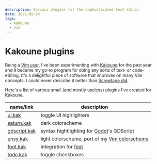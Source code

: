 ```yaml
---
description: Various plugins for the sophisticated text editor
date: 2021-05-04
tags:
  - kakoune
  - vim
---
```


# Kakoune plugins

Being a [Vim user](/notes/vim), I've been experimenting with
[Kakoune](https://kakoune.org) for the past year and it became my go-to program
for doing any sorts of text- or code-editing. It's a delightful piece of
software that improves on many Vim concepts. I could never describe it better
than
[Screwtape did](https://gist.github.com/Screwtapello/563628f777f0fc9f4d5fb681058d63ec).

Here's a list of various small (and mostly useless) plugins I've created for
Kakoune.

| name/link                                            | description                                                                       |
| ---------------------------------------------------- | --------------------------------------------------------------------------------- |
| [ui.kak](https://github.com/kkga/ui.kak)             | toggle UI highlighters                                                            |
| [saturn.kak](https://github.com/kkga/saturn.kak)     | dark colorscheme                                                                  |
| [gdscript.kak](https://github.com/kkga/gdscript.kak) | syntax hightlighting for [Godot](https://godotengine.org)'s GDScript              |
| [envy.kak](https://github.com/kkga/envy.kak)         | light colorscheme, port of my [Vim colorscheme](https://github.com/kkga/vim-envy) |
| [foot.kak](https://github.com/kkga/foot.kak)         | integration for [foot](https://codeberg.org/dnkl/foot)                            |
| [todo.kak](https://github.com/kkga/todo.kak)         | toggle checkboxes                                                                 |
